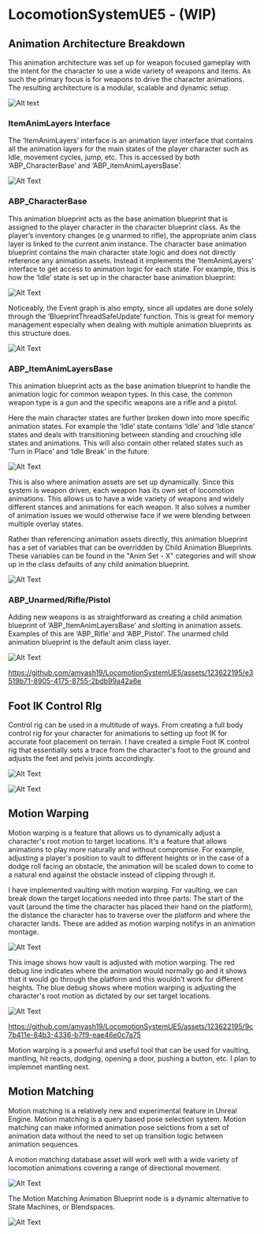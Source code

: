# LocomotionSystemUE5 - (WIP)

## Animation Architecture Breakdown

This animation architecture was set up for weapon focused gameplay with the intent for the character to use a wide variety of weapons and items. As such the primary focus is for weapons to drive the character animations. The resulting architecture is a modular, scalable and dynamic setup. 

![Alt text](https://github.com/amyash19/LocomotionSystemUE5/blob/main/Animation%20architecture%20breakdown.jpg)

### ItemAnimLayers Interface

The ‘ItemAnimLayers’ interface is an animation layer interface that contains all the animation layers for the main states of the player character such as Idle, movement cycles, jump, etc. This is accessed by both ‘ABP_CharacterBase’ and ‘ABP_itemAnimLayersBase’.

![Alt Text](https://github.com/amyash19/LocomotionSystemUE5/blob/main/Images/Screenshot%202023-12-12%20195302.png)

### ABP_CharacterBase

This animation blueprint acts as the base animation blueprint that is assigned to the player character in the character blueprint class. As the player’s inventory changes (e.g unarmed to rifle), the appropriate anim class layer is linked to the current anim instance. The character base animation blueprint contains the main character state logic and does not directly reference any animation assets. 
Instead it implements the ‘ItemAnimLayers’ interface to get access to animation logic for each state. For example, this is how the ‘Idle’ state is set up in the character base animation blueprint:

![Alt Text](https://github.com/amyash19/LocomotionSystemUE5/blob/main/Images/Idle.png)

Noticeably, the Event graph is also empty, since all updates are done solely through the ‘BlueprintThreadSafeUpdate’ function. This is great for memory management especially when dealing with multiple animation blueprints as this structure does.

![Alt Text](https://github.com/amyash19/LocomotionSystemUE5/blob/main/Images/threadsfae%20update.png)

### ABP_ItemAnimLayersBase

This animation blueprint acts as the base animation blueprint to handle the animation logic for common weapon types. In this case, the common weapon type is a gun and the specific weapons are a rifle and a pistol. 

Here the main character states are further broken down into more specific animation states. For example the ‘Idle’ state contains ‘Idle’ and ‘Idle stance’ states and deals with transitioning between standing and crouching idle states and animations. This will also contain other related states such as ‘Turn in Place’ and ‘Idle Break’ in the future.  

![Alt Text](https://github.com/amyash19/LocomotionSystemUE5/blob/main/Images/idle2.png)

This is also where animation assets are set up dynamically. Since this system is weapon driven, each weapon has its own set of locomotion animations. This allows us to have a wide variety of weapons and widely different stances and animations for each weapon. It also solves a number of animation issues we would otherwise face if we were blending between multiple overlay states. 

Rather than referencing animation assets directly, this animation blueprint has a set of variables that can be overridden by Child Animation Blueprints. These variables can be found in the "Anim Set - X" categories and will show up in the class defaults of any child animation blueprint.

![Alt Text](https://github.com/amyash19/LocomotionSystemUE5/blob/main/Images/anim%20setup.png)

### ABP_Unarmed/Rifle/Pistol

Adding new weapons is as straightforward as creating a child animation blueprint of ‘ABP_ItemAnimLayersBase’ and slotting in animation assets. Examples of this are ‘ABP_Rifle’ and ‘ABP_Pistol’. The unarmed child animation blueprint is the default anim class layer.

![Alt Text](https://github.com/amyash19/LocomotionSystemUE5/blob/main/Images/Unarmed.png)

https://github.com/amyash19/LocomotionSystemUE5/assets/123622195/e3519b71-8905-4175-8755-2bdb99a42a6e

## Foot IK Control RIg

Control rig can be used in a multitude of ways. From creating a full body control rig for your character for animations to setting up foot IK for accurate foot placement on terrain. I have created a simple Foot IK control rig that essentially sets a trace from the character's foot to the ground and adjusts the feet and pelvis joints accordingly.

![Alt Text](https://github.com/amyash19/LocomotionSystemUE5/blob/main/Images/CR_FootIk.gif)

![Alt Text](https://github.com/amyash19/LocomotionSystemUE5/blob/main/Images/FootIk.gif)
 

## Motion Warping 

Motion warping is a feature that allows us to dynamically adjust a character's root motion to target locations. It's a feature that allows animations to play more naturally and without compromise. For example, adjusting a player's position to vault to different heights or in the case of a dodge roll facing an obstacle, the animation will be scaled down to come to a natural end against the obstacle instead of clipping through it. 

I have implemented vaulting with motion warping. For vaulting, we can break down the target locations needed into three parts: The start of the vault (around the time the character has placed their hand on the platform), the distance the character has to traverse over the platform and where the character lands. These are added as motion warping notifys in an animation montage.

![Alt Text](https://github.com/amyash19/LocomotionSystemUE5/blob/main/Images/Vault%20montage.png)

This image shows how vault is adjusted with motion warping. The red debug line indicates where the animation would normally go and it shows that it would go through the platform and this wouldn't work for different heights. The blue debug shows where motion warping is adjusting the character's root motion as dictated by our set target locations.

![Alt Text](https://github.com/amyash19/LocomotionSystemUE5/blob/main/Images/vaultmw.png)

https://github.com/amyash19/LocomotionSystemUE5/assets/123622195/9c7b411e-84b3-4336-b7f9-eae46e0c7a75

Motion warping is a powerful and useful tool that can be used for vaulting, mantling, hit reacts, dodging, opening a door, pushing a button, etc. I plan to implemnet mantling next.


## Motion Matching

Motion matching is a relatively new and experimental feature in Unreal Engine. Motion matching is a query based pose selection system. Motion matching can make informed animation pose selctions from a set of animation data without the need to set up transition logic between animation sequences.

A motion matching database asset will work well with a wide variety of locomotion animations covering a range of directional movement.


![Alt Text](https://github.com/amyash19/LocomotionSystemUE5/blob/main/Images/mm%20database.png)

The Motion Matching Animation Blueprint node is a dynamic alternative to State Machines, or Blendspaces.

![Alt Text](https://github.com/amyash19/LocomotionSystemUE5/blob/main/Images/MM%20abp.png)


